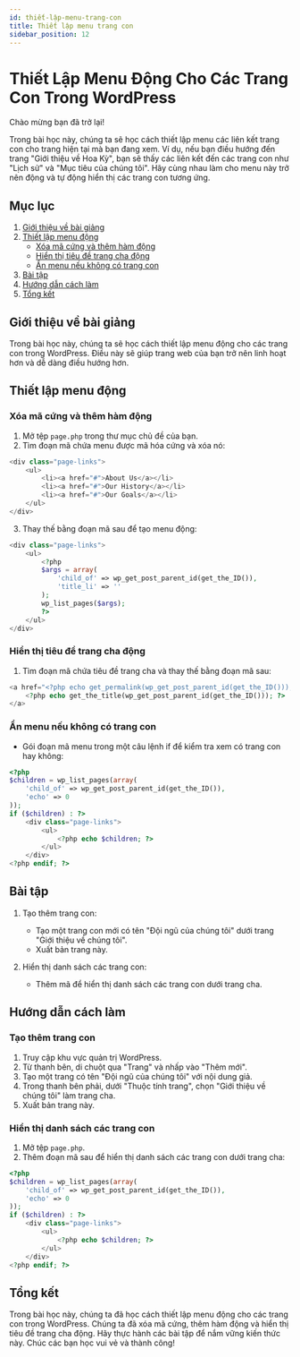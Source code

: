 ```yaml
---
id: thiết-lập-menu-trang-con
title: Thiết lập menu trang con
sidebar_position: 12
---
```


# Thiết Lập Menu Động Cho Các Trang Con Trong WordPress

Chào mừng bạn đã trở lại!

Trong bài học này, chúng ta sẽ học cách thiết lập menu các liên kết trang con cho trang hiện tại mà bạn đang xem. Ví dụ, nếu bạn điều hướng đến trang "Giới thiệu về Hoa Kỳ", bạn sẽ thấy các liên kết đến các trang con như "Lịch sử" và "Mục tiêu của chúng tôi". Hãy cùng nhau làm cho menu này trở nên động và tự động hiển thị các trang con tương ứng.

## Mục lục

1. [Giới thiệu về bài giảng](#giới-thiệu-về-bài-giảng)
2. [Thiết lập menu động](#thiết-lập-menu-động)
    - [Xóa mã cứng và thêm hàm động](#xóa-mã-cứng-và-thêm-hàm-động)
    - [Hiển thị tiêu đề trang cha động](#hiển-thị-tiêu-đề-trang-mẹ-động)
    - [Ẩn menu nếu không có trang con](#ẩn-menu-nếu-không-có-trang-con)
3. [Bài tập](#bài-tập)
4. [Hướng dẫn cách làm](#hướng-dẫn-cách-làm)
5. [Tổng kết](#tổng-kết)

## Giới thiệu về bài giảng

Trong bài học này, chúng ta sẽ học cách thiết lập menu động cho các trang con trong WordPress. Điều này sẽ giúp trang web của bạn trở nên linh hoạt hơn và dễ dàng điều hướng hơn.

## Thiết lập menu động

### Xóa mã cứng và thêm hàm động

1. Mở tệp `page.php` trong thư mục chủ đề của bạn.
2. Tìm đoạn mã chứa menu được mã hóa cứng và xóa nó:

```php
<div class="page-links">
    <ul>
        <li><a href="#">About Us</a></li>
        <li><a href="#">Our History</a></li>
        <li><a href="#">Our Goals</a></li>
    </ul>
</div>
```

3. Thay thế bằng đoạn mã sau để tạo menu động:

```php
<div class="page-links">
    <ul>
        <?php
        $args = array(
            'child_of' => wp_get_post_parent_id(get_the_ID()),
            'title_li' => ''
        );
        wp_list_pages($args);
        ?>
    </ul>
</div>
```

### Hiển thị tiêu đề trang cha động

1. Tìm đoạn mã chứa tiêu đề trang cha và thay thế bằng đoạn mã sau:

```php
<a href="<?php echo get_permalink(wp_get_post_parent_id(get_the_ID())); ?>">
    <?php echo get_the_title(wp_get_post_parent_id(get_the_ID())); ?>
</a>
```

### Ẩn menu nếu không có trang con

-   Gói đoạn mã menu trong một câu lệnh if để kiểm tra xem có trang con hay không:

```php
<?php
$children = wp_list_pages(array(
    'child_of' => wp_get_post_parent_id(get_the_ID()),
    'echo' => 0
));
if ($children) : ?>
    <div class="page-links">
        <ul>
            <?php echo $children; ?>
        </ul>
    </div>
<?php endif; ?>
```

## Bài tập

1.  Tạo thêm trang con:

    -   Tạo một trang con mới có tên "Đội ngũ của chúng tôi" dưới trang "Giới thiệu về chúng tôi".
    -   Xuất bản trang này.

2.  Hiển thị danh sách các trang con:

    -   Thêm mã để hiển thị danh sách các trang con dưới trang cha.

## Hướng dẫn cách làm

### Tạo thêm trang con

1. Truy cập khu vực quản trị WordPress.
2. Từ thanh bên, di chuột qua "Trang" và nhấp vào "Thêm mới".
3. Tạo một trang có tên "Đội ngũ của chúng tôi" với nội dung giả.
4. Trong thanh bên phải, dưới "Thuộc tính trang", chọn "Giới thiệu về chúng tôi" làm trang cha.
5. Xuất bản trang này.

### Hiển thị danh sách các trang con

1. Mở tệp `page.php`.
2. Thêm đoạn mã sau để hiển thị danh sách các trang con dưới trang cha:

```php
<?php
$children = wp_list_pages(array(
    'child_of' => wp_get_post_parent_id(get_the_ID()),
    'echo' => 0
));
if ($children) : ?>
    <div class="page-links">
        <ul>
            <?php echo $children; ?>
        </ul>
    </div>
<?php endif; ?>
```

## Tổng kết

Trong bài học này, chúng ta đã học cách thiết lập menu động cho các trang con trong WordPress. Chúng ta đã xóa mã cứng, thêm hàm động và hiển thị tiêu đề trang cha động. Hãy thực hành các bài tập để nắm vững kiến thức này. Chúc các bạn học vui vẻ và thành công!
